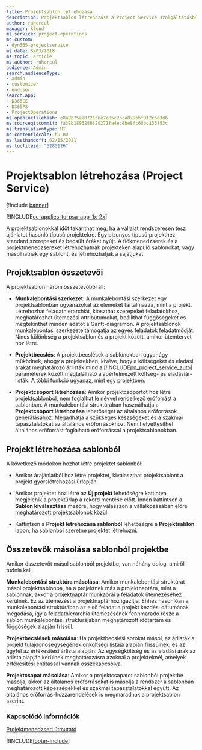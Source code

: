 ```yaml
---
title: Projektsablon létrehozása
description: Projektsablon létrehozása a Project Service szolgáltatásban
author: ruhercul
manager: kfend
ms.service: project-operations
ms.custom:
- dyn365-projectservice
ms.date: 8/03/2018
ms.topic: article
ms.author: ruhercul
audience: Admin
search.audienceType:
- admin
- customizer
- enduser
search.app:
- D365CE
- D365PS
- ProjectOperations
ms.openlocfilehash: e8a9b75aa0721c6e7c85c2bca8796bf9f2c6d3db
ms.sourcegitcommit: fa32b1893286f20271fa4ec4be8fc68bd135f53c
ms.translationtype: HT
ms.contentlocale: hu-HU
ms.lasthandoff: 02/15/2021
ms.locfileid: "5285126"
---
```

# <a name="create-a-project-template-project-service"></a>Projektsablon létrehozása (Project Service)

[!include [banner](../includes/psa-now-project-operations.md)]

[!INCLUDE[cc-applies-to-psa-app-1x-2x](../includes/cc-applies-to-psa-app-1x-2x.md)]

A projektsablonokkal időt takaríthat meg, ha a vállalat rendszeresen tesz ajánlatot hasonló típusú projektekre. Egy bizonyos típusú projekthez standard szerepeket és becsült órákat nyújt. A fiókmenedzserek és a projektmenedzsereket létrehozhatnak projekteken alapuló sablonokat, vagy másolhatnak egy sablont, és létrehozhatják a sajátjukat.  
  
## <a name="components-of-project-template"></a>Projektsablon összetevői
 A projektsablon három összetevőből áll:  
  
- **Munkalebontási szerkezet**: A munkalebontási szerkezet egy projektsablonban ugyanazokat az elemeket tartalmazza, mint a projekt. Létrehozhat feladathierarchiát, kioszthat szerepeket feladatokhoz, meghatározhat ütemezési attribútumokat, beállíthat függőségeket és megtekinthet minden adatot a Gantt-diagramon. A projektsablonok munkalebontási szerkezete támogatja az egyes feladatok feladatmódját. Nincs különbség a projektsablon és a projekt között, amikor ütemtervet hoz létre.  
  
- **Projektbecslés**: A projektbecslések a sablonokban ugyanúgy működnek, ahogy a projektekben, kivéve, hogy a költségeket és eladási árakat meghatározó árlisták mind a [!INCLUDE[pn_project_service_auto](../includes/pn-project-service-auto.md)] paraméterek között megtalálható alapértelmezett költség- és eladásiár-listák. A többi funkció ugyanaz, mint egy projektben.  
  
- **Projektcsoport létrehozása**: Amikor projektcsoportot hoz létre projektsablonból, nem foglalhat le névvel rendelkező erőforrást a sablonban. A munkalebontási struktúrában használhatja a **Projektcsoport létrehozása** lehetőséget az általános erőforrások generálásához. Megadhatja a szükséges készségeket és a szakmai tapasztalatokat az általános erőforrásokhoz. Nem helyettesíthet általános erőforrást foglalható erőforrással a projektsablonokban.  
  
## <a name="create-a-project-from-a-template"></a>Projekt létrehozása sablonból  
 A következő módokon hozhat létre projektet sablonból:  
  
-   Amikor árajánlatból hoz létre projektet, kiválaszthat projektsablont a projekt gyorslétrehozási űrlapján.  
  
-   Amikor projektet hoz létre az **Új projekt** lehetőségre kattintva, megjelenik a projektűrlap a rekord mentése előtt. Innen kattintson a **Sablon kiválasztása** mezőre, hogy válasszon a vállalkozásában előre meghatározott projektsablonok közül.  
  
-   Kattintson a **Projekt létrehozása sablonból** lehetőségre a **Projektsablon** lapon, ha sablonból szeretne projektet létrehozni.  
  
## <a name="copying-components-of-a-template-to-a-project"></a>Összetevők másolása sablonból projektbe  
 Amikor összetevőt másol sablonból projektbe, van néhány dolog, amiről tudnia kell.  
  
 **Munkalebontási struktúra másolása**: Amikor munkalebontási struktúrát másol projektsablonba, ha a projektnek más a projektnaptára, mint a sablonnak, akkor a projektnaptár munkaórái a feladatok ütemezéséhez kerülnek. Ez az ütemezést a projektnaptárhoz igazítja. Ehhez hasonlóan a munkalebontási struktúrában az első feladat a projekt kezdési dátumának megadása, így a feladathierarchia ütemezésének fennmaradó része a sablon munkalebontási struktúrájában meghatározott időtartam és függőségek alapján frissül.  
  
 **Projektbecslések másolása**: Ha projektbecslési sorokat másol, az árlisták a projekt tulajdonosegységének önköltségi listája alapján frissülnek, és az ügyfél az értékesítési árlista alapján. Az egységköltség és az eladási árak az árlista alapján kerülnek meghatározásra azoknál a projekteknél, amelyek értékesítési entitással vannak összekapcsolva.  
  
 **Projektcsapat másolása**: Amikor a projektcsapatot sablonból projektbe másolja, akkor az általános erőforrásokat is másolja a rendszer a sablonban meghatározott képességekkel és szakmai tapasztalatokkal együtt. Az általános erőforrás-hozzárendelések is megmaradnak a projektsablon szerint.  
  
### <a name="see-also"></a>Kapcsolódó információk  
 [Projektmenedzseri útmutató](../psa/project-manager-guide.md)


[!INCLUDE[footer-include](../includes/footer-banner.md)]